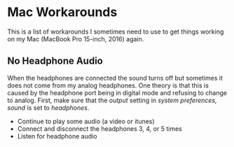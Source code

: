 # Mac Workarounds

This is a list of workarounds I sometimes need to use to get things working on my Mac (MacBook Pro 15-inch, 2016) again.

## No Headphone Audio

When the headphones are connected the sound turns off but sometimes it does not come from my analog headphones. One 
theory is that this is caused by the headphone port being in digital mode and refusing to change to analog. First, make 
sure that the *output* setting in *system preferences, sound* is set to *headphones*.

- Continue to play some audio (a video or itunes)
- Connect and disconnect the headphones 3, 4, or 5 times
- Listen for headphone audio
